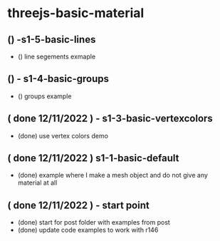 # threejs-basic-material

## () -s1-5-basic-lines
* () line segements exmaple

## () - s1-4-basic-groups
* () groups example

## ( done 12/11/2022 ) - s1-3-basic-vertexcolors
* (done) use vertex colors demo

## ( done 12/11/2022 ) s1-1-basic-default
* (done) example where I make a mesh object and do not give any material at all

## ( done 12/11/2022 ) - start point
* (done) start for post folder with examples from post
* (done) update code examples to work with r146

